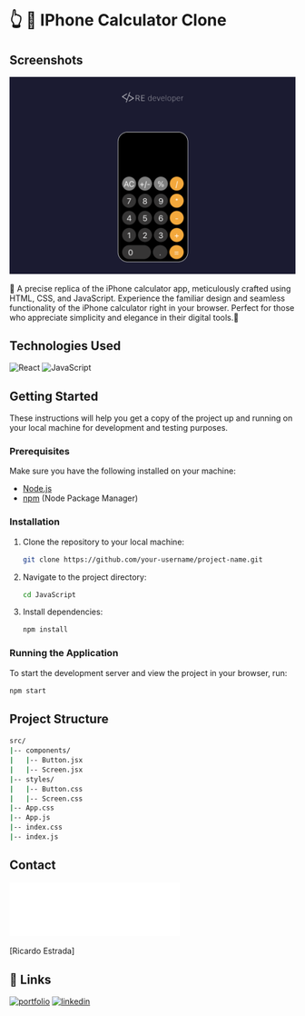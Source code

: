 
# 👆 📱 IPhone Calculator Clone

## Screenshots

![Iphone Calculator Clone JS](../Screenshots/calculator.png)

📱 A precise replica of the iPhone calculator app, meticulously crafted using HTML, CSS, and JavaScript. Experience the familiar design and seamless functionality of the iPhone calculator right in your browser. Perfect for those who appreciate simplicity and elegance in their digital tools.🚀



## Technologies Used

![React](https://img.shields.io/badge/React-61DAFB?style=for-the-badge&logo=react&logoColor=white)
![JavaScript](https://img.shields.io/badge/JavaScript-F7DF1E?style=for-the-badge&logo=javascript&logoColor=black)

## Getting Started

These instructions will help you get a copy of the project up and running on your local machine for development and testing purposes. 

### Prerequisites

Make sure you have the following installed on your machine:

- [Node.js](https://nodejs.org/)
- [npm](https://www.npmjs.com/) (Node Package Manager)

### Installation

1. Clone the repository to your local machine:

    ```bash
    git clone https://github.com/your-username/project-name.git
    ```

2. Navigate to the project directory:

    ```bash
    cd JavaScript
    ```

3. Install dependencies:

    ```bash
    npm install
    ```

### Running the Application

To start the development server and view the project in your browser, run:

```bash
npm start
```



## Project Structure
```bash
src/
|-- components/
|   |-- Button.jsx
|   |-- Screen.jsx
|-- styles/
|   |-- Button.css
|   |-- Screen.css
|-- App.css
|-- App.js
|-- index.css
|-- index.js
```
## Contact

<img src="../Screenshots/relogo.png" alt="Re Developer" width="300">

[Ricardo Estrada]

## 🔗 Links
[![portfolio](https://img.shields.io/badge/my_portfolio-000?style=for-the-badge&logo=ko-fi&logoColor=white)](https://github.com/Frontgrammer98/Frontgrammer98)
[![linkedin](https://img.shields.io/badge/linkedin-0A66C2?style=for-the-badge&logo=linkedin&logoColor=white)](https://www.linkedin.com/in/ricardo-estrada-b433b71a7/)


